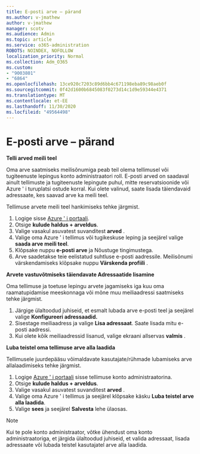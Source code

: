 ```yaml
---
title: E-posti arve – pärand
ms.author: v-jmathew
author: v-jmathew
manager: scotv
ms.audience: Admin
ms.topic: article
ms.service: o365-administration
ROBOTS: NOINDEX, NOFOLLOW
localization_priority: Normal
ms.collection: Adm_O365
ms.custom:
- "9003801"
- "6864"
ms.openlocfilehash: 13ce920c7203c89d6bb4c671198eba89c98aeb0f
ms.sourcegitcommit: 0f42d1600b6845083f0273d14c1d9e59344e4371
ms.translationtype: MT
ms.contentlocale: et-EE
ms.lasthandoff: 11/30/2020
ms.locfileid: "49564498"
---
```

# <a name="e-mail-invoice---legacy"></a>E-posti arve – pärand

**Telli arved meili teel**

Oma arve saatmiseks meilisõnumiga peab teil olema tellimusel või tugiteenuste lepingus konto administraatori roll. E-posti arved on saadaval ainult tellimuste ja tugiteenuste lepingute puhul, mitte reservatsioonide või Azure ' i turuplatsi ostude korral. Kui olete valinud, saate lisada täiendavaid adressaate, kes saavad arve ka meili teel.

Tellimuse arvete meili teel hankimiseks tehke järgmist.

1. Logige sisse [Azure ' i portaali](https://portal.azure.com/).
2. Otsige **kulude haldus + arveldus**.
3. Valige vasakul asuvatest suvanditest **arved** .
4. Valige oma Azure ' i tellimus või tugikeskuse leping ja seejärel valige **saada arve meili teel**.
5. Klõpsake nuppu **e-posti arve** ja Nõustuge tingimustega.
6. Arve saadetakse teie eelistatud suhtluse e-posti aadressile. Meilisõnumi värskendamiseks klõpsake nuppu **Värskenda profiili** .

**Arvete vastuvõtmiseks täiendavate Adressaatide lisamine**

Oma tellimuse ja toetuse lepingu arvete jagamiseks iga kuu oma raamatupidamise meeskonnaga või mõne muu meiliaadressi saatmiseks tehke järgmist.

1. Järgige ülaltoodud juhiseid, et esmalt lubada arve e-posti teel ja seejärel valige **Konfigureeri adressaadid.**
2. Sisestage meiliaadress ja valige **Lisa adressaat**. Saate lisada mitu e-posti aadressi.
3. Kui olete kõik meiliaadressid lisanud, valige ekraani allservas **valmis** .

**Luba teistel oma tellimuse arve alla laadida**

Tellimusele juurdepääsu võimaldavate kasutajate/rühmade lubamiseks arve allalaadimiseks tehke järgmist.

1. Logige [Azure ' i portaali](https://portal.azure.com/) sisse tellimuse konto administraatorina.
2. Otsige **kulude haldus + arveldus**.
3. Valige vasakul asuvatest suvanditest **arved** .
4. Valige oma Azure ' i tellimus ja seejärel klõpsake käsku **Luba teistel arve alla laadida**.
5. Valige **sees** ja seejärel **Salvesta** lehe ülaosas.

> [!NOTE]
Kui te pole konto administraator, võtke ühendust oma konto administraatoriga, et järgida ülaltoodud juhiseid, et valida adressaat, lisada adressaate või lubada teistel kasutajatel arve alla laadida.
